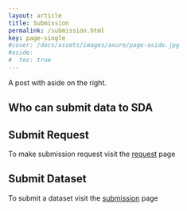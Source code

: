 ```yaml
---
layout: article
title: Submission
permalink: /submission.html
key: page-single
#cover: /docs/assets/images/axure/page-aside.jpg
#aside:
#  toc: true
---
```


A post with aside on the right.

## Who can submit data to SDA

## Submit Request
To make submission request visit the [request](/request.html) page

## Submit Dataset
To submit a dataset visit the [submission](/submit.html) page